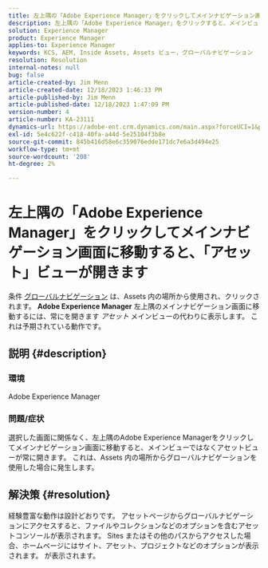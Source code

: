 ```yaml
---
title: 左上隅の「Adobe Experience Manager」をクリックしてメインナビゲーション画面に移動すると、「アセット」ビューが開きます
description: 左上隅の「Adobe Experience Manager」をクリックすると、メインビューではなくアセットビューが開く理由を説明します。
solution: Experience Manager
product: Experience Manager
applies-to: Experience Manager
keywords: KCS, AEM, Inside Assets, Assets ビュー，グローバルナビゲーション
resolution: Resolution
internal-notes: null
bug: false
article-created-by: Jim Menn
article-created-date: 12/18/2023 1:46:33 PM
article-published-by: Jim Menn
article-published-date: 12/18/2023 1:47:09 PM
version-number: 4
article-number: KA-23111
dynamics-url: https://adobe-ent.crm.dynamics.com/main.aspx?forceUCI=1&pagetype=entityrecord&etn=knowledgearticle&id=4d765ed5-ab9d-ee11-be37-6045bd006268
exl-id: 5e4c622f-c418-40fa-a44d-5e25104f3b8e
source-git-commit: 845b416d58e6c359076edde171dc7e6a3d494e25
workflow-type: tm+mt
source-wordcount: '208'
ht-degree: 2%

---
```


# 左上隅の「Adobe Experience Manager」をクリックしてメインナビゲーション画面に移動すると、「アセット」ビューが開きます


条件 [グローバルナビゲーション](https://experienceleague.adobe.com/docs/experience-manager-cloud-service/content/sites/authoring/getting-started/basic-handling.html?lang=en#global-navigation) は、Assets 内の場所から使用され、クリックされます。 <b>Adobe Experience Manager</b> 左上隅のメインナビゲーション画面に移動するには、常にを開きます *アセット* メインビューの代わりに表示します。 これは予期されている動作です。

## 説明 {#description}


### 環境

Adobe Experience Manager

### 問題/症状

選択した画面に関係なく、左上隅のAdobe Experience Managerをクリックしてメインナビゲーション画面に移動すると、メインビューではなくアセットビューが常に開きます。 これは、Assets 内の場所からグローバルナビゲーションを使用した場合に発生します。


## 解決策 {#resolution}


経験豊富な動作は設計どおりです。 アセットページからグローバルナビゲーションにアクセスすると、ファイルやコレクションなどのオプションを含むアセットコンソールが表示されます。 Sites またはその他のパスからアクセスした場合、ホームページにはサイト、アセット、プロジェクトなどのオプションが表示されます。 が表示されます。
